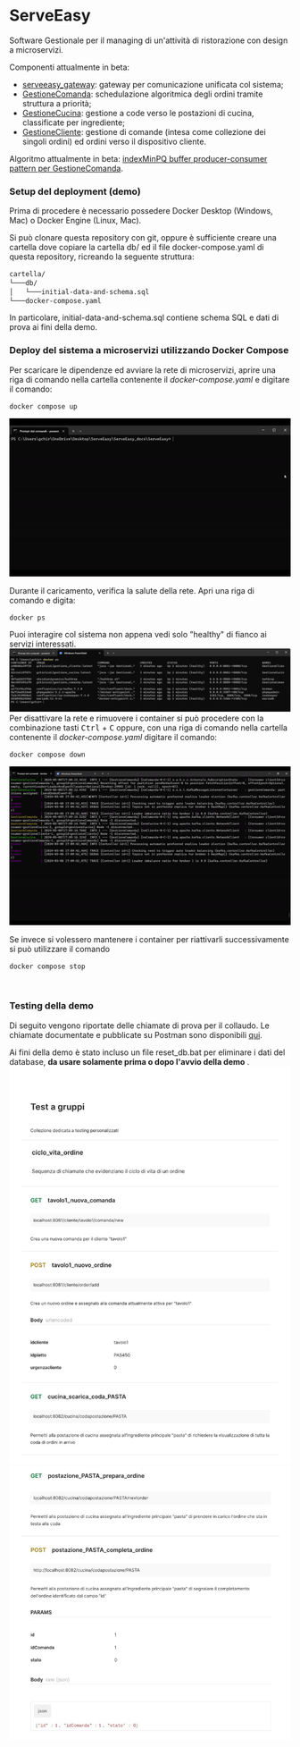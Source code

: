 # ServeEasy

Software Gestionale per il managing di un'attività di ristorazione con design a microservizi.

Componenti attualmente in beta:
 * [serveeasy_gateway](https://github.com/giorgio-hash/serveeasy_gateway.git): gateway per comunicazione unificata col sistema;
 * [GestioneComanda](https://github.com/giorgio-hash/GestioneComanda.git): schedulazione algoritmica degli ordini tramite struttura a priorità;
 * [GestioneCucina](https://github.com/giorgio-hash/GestioneCucina.git): gestione a code verso le postazioni di cucina, classificate per ingrediente;
 * [GestioneCliente](https://github.com/giorgio-hash/GestioneCliente.git): gestione di comande (intesa come collezione dei singoli ordini) ed ordini verso il dispositivo cliente.

Algoritmo attualmente in beta: [indexMinPQ buffer producer-consumer pattern per GestioneComanda](https://github.com/giorgio-hash/algoritmo.git).

### Setup del deployment (demo)

Prima di procedere è necessario possedere Docker Desktop (Windows, Mac) o Docker Engine (Linux, Mac).

Si può clonare questa repository con git, oppure è sufficiente creare una cartella dove copiare la cartella db/ ed il file docker-compose.yaml di questa repository, ricreando la seguente struttura:

```
cartella/
└───db/
│   └───initial-data-and-schema.sql 
└───docker-compose.yaml
```
In particolare, initial-data-and-schema.sql contiene schema SQL e dati di prova ai fini della demo.

### Deploy del sistema a microservizi utilizzando Docker Compose 

Per scaricare le dipendenze ed avviare la rete di microservizi, aprire una riga di comando nella cartella contenente il <i>docker-compose.yaml</i> e digitare il comando:
```shell
docker compose up
```
![demo gif](./img/demo1.gif)

Durante il caricamento, verifica la salute della rete. Apri una riga di comando e digita:
```shell
docker ps
```
Puoi interagire col sistema non appena vedi solo "healthy" di fianco ai servizi interessati.
![demo img](./img/demo2.png)
Per disattivare la rete e rimuovere i container si può procedere con la combinazione tasti <kbd>Ctrl</kbd> + <kbd>C</kbd> oppure, con una riga di comando nella cartella contenente il <i>docker-compose.yaml</i> digitare il comando:
```shell
docker compose down
```
![demo gif 2](./img/demo2.gif)

Se invece si volessero mantenere i container per riattivarli successivamente si può utilizzare il comando
```shell
docker compose stop
```

<br>

### Testing della demo
Di seguito vengono riportate delle chiamate di prova per il collaudo. Le chiamate documentate e pubblicate su Postman sono disponibili [qui](https://documenter.getpostman.com/view/20761533/2sA3JKcN1D).

Ai fini della demo è stato incluso un file reset_db.bat per eliminare i dati del database, <b>da usare solamente prima o dopo l'avvio della demo</b> .
![pagina1](./img/pagina1.jpg)
![pagina2](./img/npagina2.jpg)
